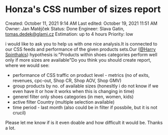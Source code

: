 # Honza's CSS number of sizes report

Created: October 11, 2021 9:14 AM
Last edited: October 19, 2021 11:51 AM
Owner: Jan Matějček
Status: Done
Engineer: Slava Gatin, tomas.dedek@glami.cz
Estimation: up to 4 hours
Priority: low

i would like to ask you to help us with one nice analysis.It is connected to our CSS feeds and performance of the given products sets.Our ([@Harry Spinthakis](https://glami.slack.com/team/UCGDDN30T)) hypothesis is:"Products within shoes categories perform well only if more sizes are available"Do you think you should create report, where we would see:

- performance of CSS traffic on product level - metrics (no of exits, revenues, cpc-out, Shop CR, Shop AOV, Shop GMV)
- group products by no. of available sizes (honesltly i do not know if we even have it or how it works when this is changing in time)
- generel filter only shoes categories (in men, women, kids)
- active filter Country (multiple selection available)
- time period - last month (also could be in filter if possbile, but it is not crucil)

Please let me know if is it even doable and how difficult it would be. Thanks a lot.